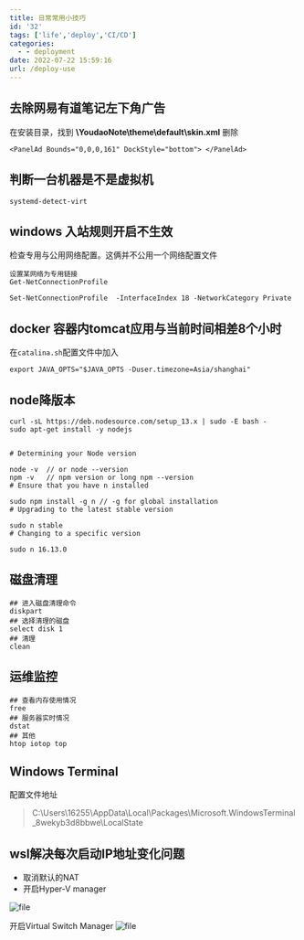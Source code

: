 ```yaml
---
title: 日常常用小技巧
id: '32'
tags: ['life','deploy','CI/CD']
categories:
  - - deployment
date: 2022-07-22 15:59:16
url: /deploy-use
---
```

## 去除网易有道笔记左下角广告
在安装目录，找到 **\YoudaoNote\theme\default\skin.xml** 删除
```
<PanelAd Bounds="0,0,0,161" DockStyle="bottom"> </PanelAd>
```

## 判断一台机器是不是虚拟机
```
systemd-detect-virt
```

## windows 入站规则开启不生效
检查专用与公用网络配置。这俩并不公用一个网络配置文件

```
设置某网络为专用链接
Get-NetConnectionProfile

Set-NetConnectionProfile  -InterfaceIndex 18 -NetworkCategory Private
```

## docker 容器内tomcat应用与当前时间相差8个小时
在`catalina.sh`配置文件中加入
```
export JAVA_OPTS="$JAVA_OPTS -Duser.timezone=Asia/shanghai"

```
## node降版本
```
curl -sL https://deb.nodesource.com/setup_13.x | sudo -E bash -
sudo apt-get install -y nodejs


# Determining your Node version

node -v  // or node --version
npm -v   // npm version or long npm --version
# Ensure that you have n installed

sudo npm install -g n // -g for global installation 
# Upgrading to the latest stable version

sudo n stable
# Changing to a specific version

sudo n 16.13.0
```

## 磁盘清理

```
## 进入磁盘清理命令
diskpart
## 选择清理的磁盘
select disk 1
## 清理
clean
```

## 运维监控

```
## 查看内存使用情况
free
## 服务器实时情况
dstat
## 其他
htop iotop top
```

## Windows Terminal 

配置文件地址

>C:\Users\16255\AppData\Local\Packages\Microsoft.WindowsTerminal_8wekyb3d8bbwe\LocalState

## wsl解决每次启动IP地址变化问题

- 取消默认的NAT
- 开启Hyper-V manager



![file](https://gxhao.aiursoft.cn/image/img-c84ba9ee-a0b4-41b5-875d-38235d264a82.png)

开启Virtual Switch Manager
![file](https://gxhao.aiursoft.cn/image/img-116c73f7-06bb-496f-a726-5d180289a1fb.png)
